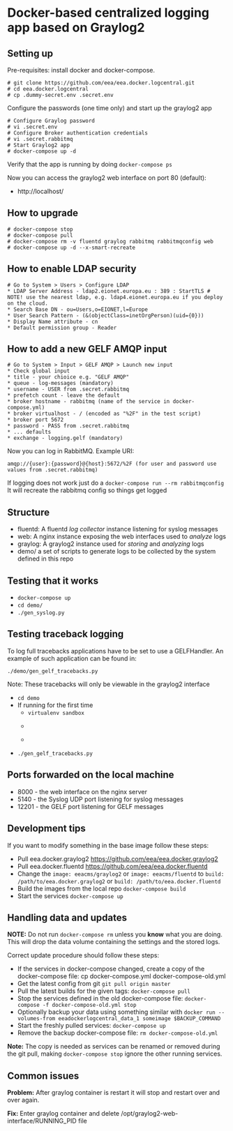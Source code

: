 # Docker-based centralized logging app based on Graylog2

## Setting up

Pre-requisites: install docker and docker-compose.

```
# git clone https://github.com/eea/eea.docker.logcentral.git
# cd eea.docker.logcentral
# cp .dummy-secret.env .secret.env
```
Configure the passwords (one time only) and start up the graylog2 app

```
# Configure Graylog password
# vi .secret.env
# Configure Broker authentication credentials
# vi .secret.rabbitmq
# Start Graylog2 app
# docker-compose up -d
```

Verify that the app is running by doing ```docker-compose ps```

Now you can access the graylog2 web interface on port 80 (default):
* http://localhost/
 
## How to upgrade

```
# docker-compose stop
# docker-compose pull
# docker-compose rm -v fluentd graylog rabbitmq rabbitmqconfig web
# docker-compose up -d --x-smart-recreate
```

## How to enable LDAP security
```
# Go to System > Users > Configure LDAP
* LDAP Server Address - ldap2.eionet.europa.eu : 389 : StartTLS # NOTE! use the nearest ldap, e.g. ldap4.eionet.europa.eu if you deploy on the cloud.
* Search Base DN - ou=Users,o=EIONET,l=Europe
* User Search Pattern - (&(objectClass=inetOrgPerson)(uid={0}))
* Display Name attribute - cn
* Default permission group - Reader
```

## How to add a new GELF AMQP input

```
# Go to System > Input > GELF AMQP > Launch new input
* Check global input
* title - your chioice e.g. "GELF AMQP"
* queue - log-messages (mandatory)
* username - USER from .secret.rabbitmq
* prefetch count - leave the default
* broker hostname - rabbitmq (name of the service in docker-compose.yml)
* broker virtualhost - / (encoded as "%2F" in the test script)
* broker port 5672
* password - PASS from .secret.rabbitmq
* ... defaults
* exchange - logging.gelf (mandatory)
```

Now you can log in RabbitMQ. Example URI:
```
amqp://{user}:{password}@{host}:5672/%2F (for user and password use values from .secret.rabbitmq)
```
If logging does not work just do a ```docker-compose run --rm rabbitmqconfig``` It will recreate the rabbitmq config so things get logged


## Structure

* fluentd: A fluentd _log collector_ instance listening for syslog messages
* web: A nginx instance exposing the web interfaces used to _analyze_ logs
* graylog: A graylog2 instance used for _storing_ and _analyzing_ logs
* demo/ a set of scripts to generate logs to be collected by the system 
  defined in this repo


## Testing that it works

* ```docker-compose up```
* ```cd demo/```
* ```./gen_syslog.py```

## Testing traceback logging

To log full tracebacks applications have to be set to use a GELFHandler.
An example of such application can be found in:

```
./demo/gen_gelf_tracebacks.py
```

Note: These tracebacks will only be viewable in the graylog2 interface

* ```cd demo```
* If running for the first time
  * ```virtualenv sandbox```
  * ```source sandbox/bin/activate
  * ```pip install -r requirements.txt
* ```./gen_gelf_tracebacks.py```

## Ports forwarded on the local machine

* 8000 - the web interface on the nginx server
* 5140 - the Syslog UDP port listening for syslog messages
* 12201 - the GELF port listening for GELF messages

## Development tips

If you want to modify something in the base image follow these steps:
* Pull eea.docker.graylog2 https://github.com/eea/eea.docker.graylog2
* Pull eea.docker.fluentd https://github.com/eea/eea.docker.fluentd
* Change the ```image: eeacms/graylog2``` or ```image: eeacms/fluentd``` to
  ```build: /path/to/eea.docker.graylog2``` or ```build:
  /path/to/eea.docker.fluentd```
* Build the images from the local repo ```docker-compose build```
* Start the services ```docker-compose up```

## Handling data and updates

__NOTE:__ Do not run ```docker-compose rm``` unless you __know__ what you
are doing. This will drop the data volume containing the settings and the
stored logs.

Correct update procedure should follow these steps:
* If the services in docker-compose changed, create a copy of the
  docker-compose file: cp docker-compose.yml docker-compose-old.yml
* Get the latest config from git ```git pull origin master```
* Pull the latest builds for the given tags: ```docker-compose pull```
* Stop the services defined in the old docker-compose file:
  ```docker-compose -f docker-compose-old.yml stop```
* Optionally backup your data using something similar with
  ```docker run --volumes-from eeadockerlogcentral_data_1 someimage $BACKUP_COMMAND``` 
* Start the freshly pulled services: ```docker-compose up```
* Remove the backup docker-compose file: ```rm docker-compose-old.yml```

__Note:__ The copy is needed as services can be renamed or removed during
the git pull, making ```docker-compose stop``` ignore the other running
services.

## Common issues

__Problem:__ After graylog container is restart it will stop and restart over and over again.

__Fix:__ Enter graylog container and delete /opt/graylog2-web-interface/RUNNING_PID file
